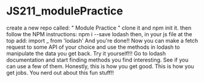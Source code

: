 # JS211_modulePractice
create a new repo called: " Module Practice "
clone it and npm init it.
then follow the NPM instructions: npm i --save lodash
then, in your js file at the top add: import _ from 'lodash'
And you're done!! Now you can make a fetch request to some API of your choice and use the methods in lodash to manipulate the data you get back.
Try it yourself!!! Go to lodash documentation and start finding methods you find interesting. See if you can use a few of them.
Honestly, this is how you get good.
This is how you get jobs.
You nerd out about this fun stuff!!
